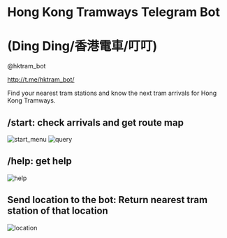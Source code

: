 # Hong Kong Tramways Telegram Bot
# (Ding Ding/香港電車/叮叮) 

@hktram_bot

<http://t.me/hktram_bot/>

Find your nearest tram stations and know the next tram arrivals for Hong Kong Tramways.



## /start: check arrivals and get route map

![start_menu](https://user-images.githubusercontent.com/15364387/30145874-0dbdf0a0-93c7-11e7-80d0-980e7f5827cb.png)
![query](https://user-images.githubusercontent.com/15364387/30145588-ca884aa8-93c4-11e7-9e71-8aba6e2aa8ce.png)

## /help: get help

 ![help](https://user-images.githubusercontent.com/15364387/30145600-ec68006e-93c4-11e7-99b9-9891c8be27f8.png)

## Send location to the bot: Return nearest tram station of that location

 ![location](https://user-images.githubusercontent.com/15364387/30145547-8d244220-93c4-11e7-99cc-75106355c3dd.png)
